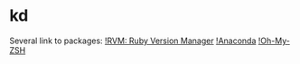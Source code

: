 # kd

Several link to packages:
[!RVM: Ruby Version Manager](https://rvm.io/)
[!Anaconda](https://www.anaconda.com/download/)
[!Oh-My-ZSH](http://ohmyz.sh/)

